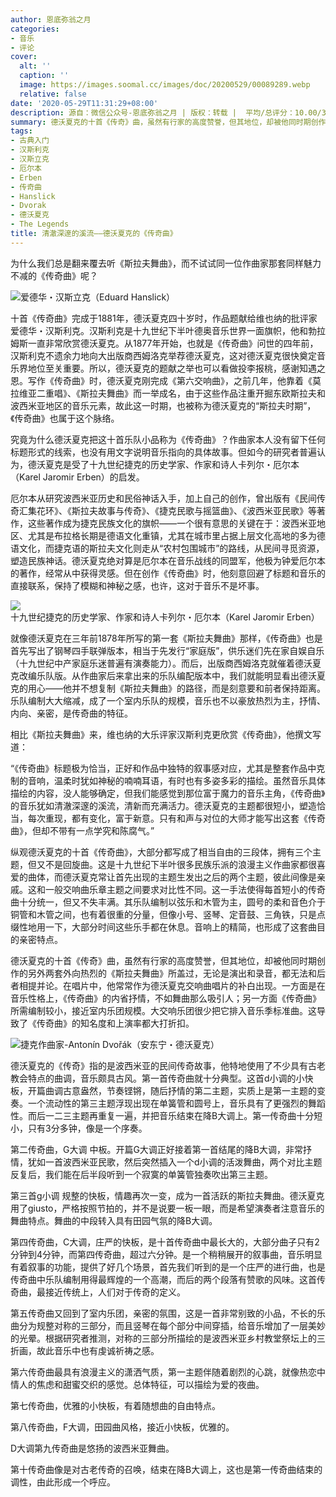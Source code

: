 ```yaml
---
author: 恩底弥翁之月
categories:
- 音乐
- 评论
cover:
  alt: ''
  caption: ''
  image: https://images.soomal.cc/images/doc/20200529/00089289.webp
  relative: false
date: '2020-05-29T11:31:29+08:00'
description: 源自：微信公众号-恩底弥翁之月 | 版权：转载 |  平均/总评分：10.00/30
summary: 德沃夏克的十首《传奇》曲，虽然有行家的高度赞誉，但其地位，却被他同时期创作的另外两套外向热烈的《斯拉夫舞曲》所盖过，无论是演出和录音，都无法和后者相提并论。在唱片中，他常常作为德沃夏克交响曲唱片的补白出现……
tags:
- 古典入门
- 汉斯利克
- 汉斯立克
- 厄尔本
- Erben
- 传奇曲
- Hanslick
- Dvorak
- 德沃夏克
- The Legends
title: 清澈深邃的溪流――德沃夏克的《传奇曲》
---
```


为什么我们总是翻来覆去听《斯拉夫舞曲》，而不试试同一位作曲家那套同样魅力不减的《传奇曲》呢？

![爱德华・汉斯立克（Eduard Hanslick）](https://images.soomal.cc/images/doc/20200319/00087599_01.webp)





十首《传奇曲》完成于1881年，德沃夏克四十岁时，作品题献给维也纳的批评家爱德华・汉斯利克。汉斯利克是十九世纪下半叶德奥音乐世界一面旗帜，他和勃拉姆斯一直非常欣赏德沃夏克。从1877年开始，也就是《传奇曲》问世的四年前，汉斯利克不遗余力地向大出版商西姆洛克举荐德沃夏克，这对德沃夏克很快奠定音乐界地位至关重要。所以，德沃夏克的题献之举也可以看做投李报桃，感谢知遇之恩。写作《传奇曲》时，德沃夏克刚完成《第六交响曲》，之前几年，他靠着《莫拉维亚二重唱》、《斯拉夫舞曲》而一举成名，由于这些作品注重开掘东欧斯拉夫和波西米亚地区的音乐元素，故此这一时期，也被称为德沃夏克的“斯拉夫时期”，《传奇曲》也属于这个脉络。

究竟为什么德沃夏克把这十首乐队小品称为《传奇曲》？作曲家本人没有留下任何标题形式的线索，也没有用文字说明音乐指向的具体故事。但如今的研究者普遍认为，德沃夏克是受了十九世纪捷克的历史学家、作家和诗人卡列尔・厄尔本（Karel Jaromir Erben）的启发。

厄尔本从研究波西米亚历史和民俗神话入手，加上自己的创作，曾出版有《民间传奇汇集花环》、《斯拉夫故事与传奇》、《捷克民歌与摇篮曲》、《波西米亚民歌》等著作，这些著作成为捷克民族文化的旗帜――一个很有意思的关键在于：波西米亚地区、尤其是布拉格长期是德语文化重镇，尤其在城市里占据上层文化高地的多为德语文化，而捷克语的斯拉夫文化则走从“农村包围城市”的路线，从民间寻觅资源，塑造民族神话。德沃夏克绝对算是厄尔本在音乐战线的同盟军，他极为钟爱厄尔本的著作，经常从中获得灵感。但在创作《传奇曲》时，他刻意回避了标题和音乐的直接联系，保持了模糊和神秘之感，也许，这对于音乐不是坏事。

![十九世纪捷克的历史学家、作家和诗人卡列尔・厄尔本（Karel Jaromir Erben）](https://images.soomal.cc/images/doc/20200529/00089288.webp)





就像德沃夏克在三年前1878年所写的第一套《斯拉夫舞曲》那样，《传奇曲》也是首先写出了钢琴四手联弹版本，相当于先发行“家庭版”，供乐迷们先在家自娱自乐（十九世纪中产家庭乐迷普遍有演奏能力）。而后，出版商西姆洛克就催着德沃夏克改编乐队版。从作曲家后来拿出来的乐队编配版本中，我们就能明显看出德沃夏克的用心――他并不想复制《斯拉夫舞曲》的路径，而是刻意要和前者保持距离。乐队编制大大缩减，成了一个室内乐队的规模，音乐也不以豪放热烈为主，抒情、内向、亲密，是传奇曲的特征。

相比《斯拉夫舞曲》来，维也纳的大乐评家汉斯利克更欣赏《传奇曲》，他撰文写道：


“《传奇曲》标题极为恰当，正好和作品中独特的叙事感对应，尤其是整套作品中克制的音响，温柔时犹如神秘的喃喃耳语，有时也有多姿多彩的描绘。虽然音乐具体描绘的内容，没人能够确定，但我们能感觉到那位富于魔力的音乐主角，《传奇曲》的音乐犹如清澈深邃的溪流，清新而充满活力。德沃夏克的主题都很短小，塑造恰当，每次重现，都有变化，富于新意。只有和声与对位的大师才能写出这套《传奇曲》，但却不带有一点学究和陈腐气。”


纵观德沃夏克的十首《传奇曲》，大部分都写成了相当自由的三段体，拥有三个主题，但又不是回旋曲。这是十九世纪下半叶很多民族乐派的浪漫主义作曲家都很喜爱的曲体，而德沃夏克常让首先出现的主题生发出之后的两个主题，彼此间像是亲戚。这和一般交响曲乐章主题之间要求对比性不同。这一手法使得每首短小的传奇曲十分统一，但又不失丰满。其乐队编制以弦乐和木管为主，圆号的柔和音色介于铜管和木管之间，也有着很重的分量，但像小号、竖琴、定音鼓、三角铁，只是点缀性地用一下，大部分时间这些乐手都在休息。音响上的精简，也形成了这套曲目的亲密特点。

德沃夏克的十首《传奇》曲，虽然有行家的高度赞誉，但其地位，却被他同时期创作的另外两套外向热烈的《斯拉夫舞曲》所盖过，无论是演出和录音，都无法和后者相提并论。在唱片中，他常常作为德沃夏克交响曲唱片的补白出现。一方面是在音乐性格上，《传奇曲》的内省抒情，不如舞曲那么吸引人；另一方面《传奇曲》所需编制较小，接近室内乐团规模。大交响乐团很少把它排入音乐季标准曲。这导致了《传奇曲》的知名度和上演率都大打折扣。

![捷克作曲家-Antonín Dvořák（安东宁・德沃夏克）](https://images.soomal.cc/images/doc/20200529/00089289.webp)





德沃夏克的《传奇》指的是波西米亚的民间传奇故事，他特地使用了不少具有古老教会特点的曲调，音乐颇具古风。第一首传奇曲就十分典型。这首d小调的小快板，开篇曲调古意盎然，节奏铿锵，随后抒情的第二主题，实质上是第一主题的变奏。一个流动性的第三主题浮现出现在单簧管和圆号上，音乐具有了更强烈的舞蹈性。而后一二三主题再重复一遍，并把音乐结束在降B大调上。第一传奇曲十分短小，只有3分多钟，像是一个序奏。

第二传奇曲，G大调 中板。开篇G大调正好接着第一首结尾的降B大调，非常抒情，犹如一首波西米亚民歌，然后突然插入一个d小调的活泼舞曲，两个对比主题反复后，我们能在后半段听到一个寂寞的单簧管独奏吹出第三主题。

第三首g小调 规整的快板，情趣再次一变，成为一首活跃的斯拉夫舞曲。德沃夏克用了giusto，严格按照节拍的，并不是说要一板一眼，而是希望演奏者注意音乐的舞曲特点。舞曲的中段转入具有田园气氛的降B大调。

第四传奇曲，C大调，庄严的快板，是十首传奇曲中最长大的，大部分曲子只有2分钟到4分钟，而第四传奇曲，超过六分钟。是一个稍稍展开的叙事曲，音乐明显有着叙事的功能，提供了好几个场景，首先我们听到的是一个庄严的进行曲，也是传奇曲中乐队编制用得最辉煌的一个高潮，而后的两个段落有赞歌的风味。这首传奇曲，最接近传统上，人们对于传奇的定义。

第五传奇曲又回到了室内乐团，亲密的氛围，这是一首非常别致的小品，不长的乐曲分为规整对称的三部分，而且竖琴在每个部分中间穿插，给音乐增加了一层美妙的光晕。根据研究者推测，对称的三部分所描绘的是波西米亚乡村教堂祭坛上的三折画，故此音乐中也有虔诚祈祷之感。

第六传奇曲最具有浪漫主义的潇洒气质，第一主题伴随着剧烈的心跳，就像热恋中情人的焦虑和甜蜜交织的感觉。总体特征，可以描绘为爱的夜曲。

第七传奇曲，优雅的小快板，有着随想曲的自由特点。

第八传奇曲，F大调，田园曲风格，接近小快板，优雅的。

D大调第九传奇曲是悠扬的波西米亚舞曲。

第十传奇曲像是对古老传奇的召唤，结束在降B大调上，这也是第一传奇曲结束的调性，由此形成一个呼应。